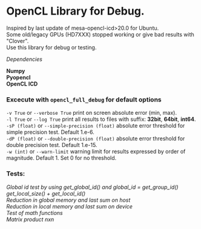 # OpenCL Library for Debug. <br />


Inspired by last update of mesa-opencl-icd>20.0 for Ubuntu. <br />
Some old/legacy GPUs (HD7XXX) stopped working or give bad results with "Clover". <br />
Use this library for debug or testing. <br />


*Dependencies* <br />

__Numpy__ <br />
__Pyopencl__ <br />
__OpenCL ICD__ <br />


### Excecute with `opencl_full_debug` for default options <br />

`-v True` or `--verbose True` print on screen absolute error (min, max). <br />
`-l True` or `--log True` print all results to files with suffix: **32bit**, **64bit**, **int64**. <br />
`-sP (float)` or `--simple-precision (float)` absolute error threshold for simple precision test. Default 1.e-6. <br />
`-dP (float)` or `--double-precision (float)` absolute error threshold for double precision test. Default 1.e-15. <br />
`-w (int)` or `--warn-limit` warning limit for results expressed by order of magnitude. Default 1. Set 0 for no threshold. <br />

### Tests: <br />
*Global id test by using get_global_id() and global_id = get_group_id() get_local_size() + get_local_id()* <br />
*Reduction in global memory and last sum on host* <br />
*Reduction in local memory and last sum on device* <br />
*Test of math functions* <br />
*Matrix product nxn* <br />








